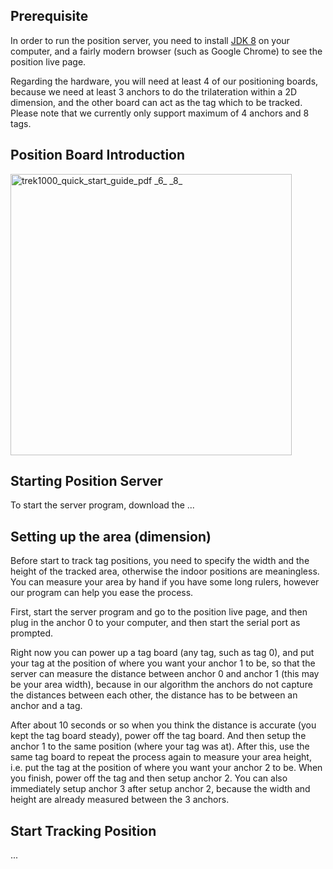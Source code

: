 ## Prerequisite
In order to run the position server, you need to install [JDK 8](http://www.oracle.com/technetwork/java/javase/downloads/index.html) on your computer, and a fairly modern browser (such as Google Chrome) to see the position live page.

Regarding the hardware, you will need at least 4 of our positioning boards, because we need at least 3 anchors to do the trilateration within a 2D dimension, and the other board can act as the tag which to be tracked. Please note that we currently only support maximum of 4 anchors and 8 tags.

## Position Board Introduction
<img width="450" alt="trek1000_quick_start_guide_pdf _6_ _8_" src="https://user-images.githubusercontent.com/4184020/29436794-69bcedea-837b-11e7-9809-8a21c076be96.png">

## Starting Position Server
To start the server program, download the ...

## Setting up the area (dimension)
Before start to track tag positions, you need to specify the width and the height of the tracked area, otherwise the indoor positions are meaningless. You can measure your area by hand if you have some long rulers, however our program can help you ease the process.

First, start the server program and go to the position live page, and then plug in the anchor 0 to your computer, and then start the serial port as prompted.

Right now you can power up a tag board (any tag, such as tag 0), and put your tag at the position of where you want your anchor 1 to be, so that the server can measure the distance between anchor 0 and anchor 1 (this may be your area width), because in our algorithm the anchors do not capture the distances between each other, the distance has to be between an anchor and a tag.

After about 10 seconds or so when you think the distance is accurate (you kept the tag board steady), power off the tag board. And then setup the anchor 1 to the same position (where your tag was at). After this, use the same tag board to repeat the process again to measure your area height, i.e. put the tag at the position of where you want your anchor 2 to be. When you finish, power off the tag and then setup anchor 2. You can also immediately setup anchor 3 after setup anchor 2, because the width and height are already measured between the 3 anchors.

## Start Tracking Position
...
